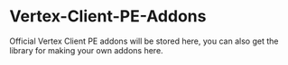 # Vertex-Client-PE-Addons
Official Vertex Client PE addons will be stored here, you can also get the library for making your own addons here.
